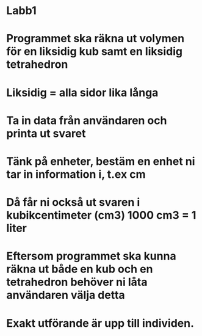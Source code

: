 # Labb1
# Programmet ska räkna ut volymen för en liksidig kub samt en liksidig tetrahedron
# Liksidig = alla sidor lika långa
# Ta in data från användaren och printa ut svaret
# Tänk på enheter, bestäm en enhet ni tar in information i, t.ex cm
# Då får ni också ut svaren i kubikcentimeter (cm3) 1000 cm3 = 1 liter
# Eftersom programmet ska kunna räkna ut både en kub och en tetrahedron behöver ni låta användaren välja detta
# Exakt utförande är upp till individen.